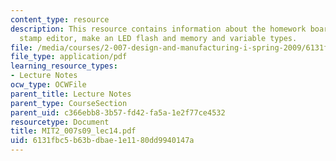 ```yaml
---
content_type: resource
description: This resource contains information about the homework board, the basic
  stamp editor, make an LED flash and memory and variable types.
file: /media/courses/2-007-design-and-manufacturing-i-spring-2009/6131fbc5b63bdbae1e1180dd9940147a_MIT2_007s09_lec14.pdf
file_type: application/pdf
learning_resource_types:
- Lecture Notes
ocw_type: OCWFile
parent_title: Lecture Notes
parent_type: CourseSection
parent_uid: c366ebb8-3b57-fd42-fa5a-1e2f77ce4532
resourcetype: Document
title: MIT2_007s09_lec14.pdf
uid: 6131fbc5-b63b-dbae-1e11-80dd9940147a
---
```

